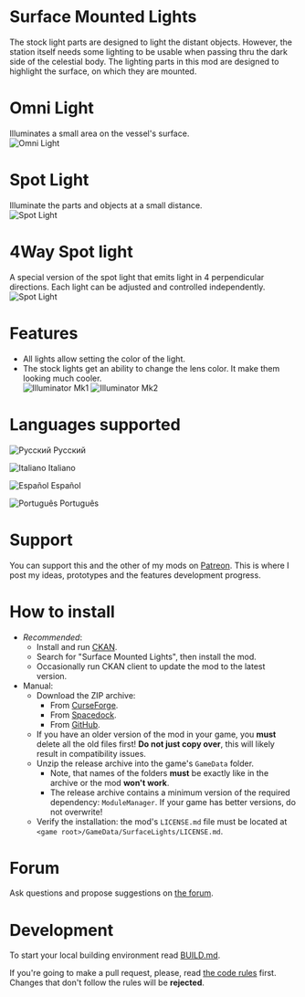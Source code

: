 # Surface Mounted Lights

The stock light parts are designed to light the distant objects. However, the station itself needs some lighting to be usable when passing thru the dark side of the celestial body. The lighting parts in this mod are designed to highlight the surface, on which they are mounted. 

# Omni Light

Illuminates a small area on the vessel's surface.  
![Omni Light](https://github.com/ihsoft/SurfaceLights/raw/master/WikiImages/OmniLight-demo.png)

# Spot Light
Illuminate the parts and objects at a small distance.  
![Spot Light](https://github.com/ihsoft/SurfaceLights/raw/master/WikiImages/SpotLight-demo.png)

# 4Way Spot light
A special version of the spot light that emits light in 4 perpendicular directions. Each light can be adjusted and controlled independently.  
![Spot Light](https://github.com/ihsoft/SurfaceLights/raw/master/WikiImages/4WaySpotLight-demo.png)

# Features

* All lights allow setting the color of the light.
* The stock lights get an ability to change the lens color. It make them looking much cooler.  
![Illuminator Mk1](https://github.com/ihsoft/SurfaceLights/raw/master/WikiImages/Mk1-lens-demo.png) ![Illuminator Mk2](https://github.com/ihsoft/SurfaceLights/raw/master/WikiImages/Mk2-lens-demo.png)

# Languages supported

![Русский](https://github.com/ihsoft/SurfaceLights/raw/master/WikiImages/Russian-small-flag.png) Русский

![Italiano](https://github.com/ihsoft/SurfaceLights/raw/master/WikiImages/Italian-small-flag.png) Italiano

![Español](https://github.com/ihsoft/SurfaceLights/raw/master/WikiImages/Spanish-small-flag.png) Español

![Português](https://github.com/ihsoft/SurfaceLights/raw/master/WikiImages/Brazil-small-flag.png) Português

# Support

You can support this and the other of my mods on [Patreon](https://www.patreon.com/ihsoft). This is where I post my ideas, prototypes and the features development progress.

# How to install

* _Recommended_:
    * Install and run [CKAN](https://github.com/KSP-CKAN/CKAN/releases).
    * Search for "Surface Mounted Lights", then install the mod.
    * Occasionally run CKAN client to update the mod to the latest version.
* Manual:
    * Download the ZIP archive:
        * From [CurseForge](https://kerbal.curseforge.com/projects/surface-mounted-stock-alike-lights-for-self/files).
        * From [Spacedock](https://spacedock.info/mod/1911/Surface%20Mounted%20Lights).
        * From [GitHub](https://github.com/ihsoft/SurfaceLights/releases).
     * If you have an older version of the mod in your game, you __must__ delete all the old files first! __Do not just copy over__, this will likely result in compatibility issues.
     * Unzip the release archive into the game's `GameData` folder.
        * Note, that names of the folders __must__ be exactly like in the archive or the mod __won't work__.
		* The release archive contains a minimum version of the required dependency: `ModuleManager`. If your game has better versions, do not overwrite!
    * Verify the installation: the mod's `LICENSE.md` file must be located at `<game root>/GameData/SurfaceLights/LICENSE.md`.

# Forum

Ask questions and propose suggestions on
[the forum](https://forum.kerbalspaceprogram.com/index.php?/topic/139724-16-surface-mounted-lights-v110/).

# Development

To start your local building environment read [BUILD.md](https://github.com/ihsoft/SurfaceLights/blob/master/BUILD.md).

If you're going to make a pull request, please, read [the code rules](https://github.com/ihsoft/SurfaceLights/blob/master/Source/README.md) first.
Changes that don't follow the rules will be **rejected**.
